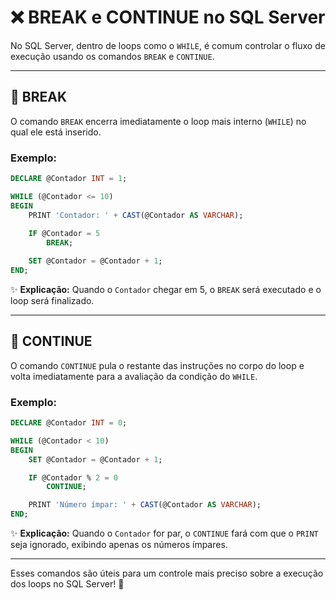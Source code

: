 # ❌ BREAK e CONTINUE no SQL Server

No SQL Server, dentro de loops como o `WHILE`, é comum controlar o fluxo de execução usando os comandos `BREAK` e `CONTINUE`.

---

## 🔹 **BREAK**

O comando `BREAK` encerra imediatamente o loop mais interno (`WHILE`) no qual ele está inserido.

### Exemplo:
```sql
DECLARE @Contador INT = 1;

WHILE (@Contador <= 10)
BEGIN
    PRINT 'Contador: ' + CAST(@Contador AS VARCHAR);
    
    IF @Contador = 5
        BREAK;

    SET @Contador = @Contador + 1;
END;
```

✨ **Explicação:** Quando o `Contador` chegar em 5, o `BREAK` será executado e o loop será finalizado.

---

## 🔹 **CONTINUE**

O comando `CONTINUE` pula o restante das instruções no corpo do loop e volta imediatamente para a avaliação da condição do `WHILE`.

### Exemplo:
```sql
DECLARE @Contador INT = 0;

WHILE (@Contador < 10)
BEGIN
    SET @Contador = @Contador + 1;

    IF @Contador % 2 = 0
        CONTINUE;

    PRINT 'Número ímpar: ' + CAST(@Contador AS VARCHAR);
END;
```

✨ **Explicação:** Quando o `Contador` for par, o `CONTINUE` fará com que o `PRINT` seja ignorado, exibindo apenas os números ímpares.

---

Esses comandos são úteis para um controle mais preciso sobre a execução dos loops no SQL Server! 🚀